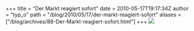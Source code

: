 +++
title = "Der Markt reagiert sofort"
date = 2010-05-17T19:17:34Z
author = "typ_o"
path = "/blog/2010/05/17/der-markt-reagiert-sofort"
aliases = ["/blog/archives/88-Der-Markt-reagiert-sofort.html"]
+++
![](/media/hacker.jpg)
